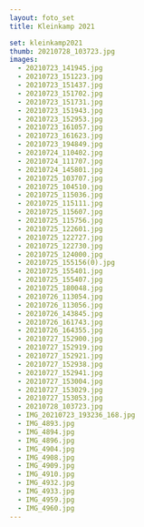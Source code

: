 ```yaml
---
layout: foto_set
title: Kleinkamp 2021

set: kleinkamp2021
thumb: 20210728_103723.jpg
images:
  - 20210723_141945.jpg
  - 20210723_151223.jpg
  - 20210723_151437.jpg
  - 20210723_151702.jpg
  - 20210723_151731.jpg
  - 20210723_151943.jpg
  - 20210723_152953.jpg
  - 20210723_161057.jpg
  - 20210723_161623.jpg
  - 20210723_194849.jpg
  - 20210724_110402.jpg
  - 20210724_111707.jpg
  - 20210724_145801.jpg
  - 20210725_103707.jpg
  - 20210725_104510.jpg
  - 20210725_115036.jpg
  - 20210725_115111.jpg
  - 20210725_115607.jpg
  - 20210725_115756.jpg
  - 20210725_122601.jpg
  - 20210725_122727.jpg
  - 20210725_122730.jpg
  - 20210725_124000.jpg
  - 20210725_155156(0).jpg
  - 20210725_155401.jpg
  - 20210725_155407.jpg
  - 20210725_180048.jpg
  - 20210726_113054.jpg
  - 20210726_113056.jpg
  - 20210726_143845.jpg
  - 20210726_161743.jpg
  - 20210726_164355.jpg
  - 20210727_152900.jpg
  - 20210727_152919.jpg
  - 20210727_152921.jpg
  - 20210727_152938.jpg
  - 20210727_152941.jpg
  - 20210727_153004.jpg
  - 20210727_153029.jpg
  - 20210727_153053.jpg
  - 20210728_103723.jpg
  - IMG_20210723_193236_168.jpg      
  - IMG_4893.jpg
  - IMG_4894.jpg
  - IMG_4896.jpg
  - IMG_4904.jpg
  - IMG_4908.jpg
  - IMG_4909.jpg
  - IMG_4910.jpg
  - IMG_4932.jpg
  - IMG_4933.jpg
  - IMG_4959.jpg
  - IMG_4960.jpg
---
```

